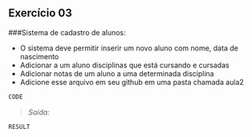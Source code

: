 ﻿## Exercício 03

###Sistema de cadastro de alunos:

* O sistema deve permitir inserir um novo aluno com nome, data de nascimento
* Adicionar a um aluno disciplinas que está cursando e cursadas
* Adicionar notas de um aluno a uma determinada disciplina
* Adicione esse arquivo em seu github em uma pasta chamada aula2

```python
CODE
```

>_Saída:_

```
RESULT
```
